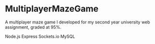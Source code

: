 # MultiplayerMazeGame
A multiplayer maze game I developed for my second year university web assignment, graded at 95%.

Node.js
Express
Sockets.io
MySQL
